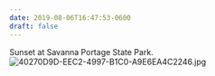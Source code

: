 ```yaml
---
date: 2019-08-06T16:47:53-0600
draft: false
---
```




Sunset at Savanna Portage State Park. ![40270D9D-EEC2-4997-B1C0-A9E6EA4C2246.jpg](http://ianwhitney.micro.blog/uploads/2019/7eaf6cb60d.jpg)



